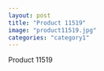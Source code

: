 ```yaml
---
layout: post
title: "Product 11519"
image: "product11519.jpg"
categories: "category1"
---
```

Product 11519
